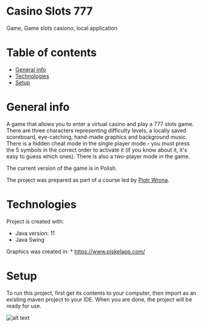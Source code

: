 # Casino Slots 777 
Game, Game slots casiono, local application

# Table of contents
* [General info](#general-info)
* [Technologies](#technologies)
* [Setup](#setup)

# General info
A game that allows you to enter a virtual casino and play a 777 slots game. There are three characters representing difficulty levels, a locally saved scoreboard, eye-catching, hand-made graphics and background music. There is a hidden cheat mode in the single player mode - you must press the 5 symbols in the correct order to activate it (if you know about it, it's easy to guess which ones). There is also a two-player mode in the game.

The current version of the game is in Polish.

The project was prepared as part of a course led by 
<a href="https://github.com/piotrolot1" rel="nofollow">Piotr Wrona</a>.

# Technologies
Project is created with:
* Java version: 11
* Java Swing

Graphics was created in:
*<a herf="https://www.piskelapp.com/" rel="nofllow"> https://www.piskelapp.com/ </a>

# Setup
To run this project, first get its contents to your computer, then import as an existing maven project to your IDE.
When you are done, the project will be ready for use.

![alt text](https://i.ibb.co/TBnZvy0/777.png)

